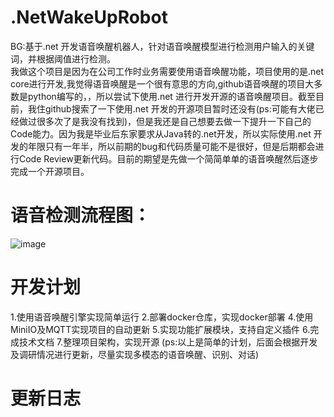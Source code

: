 # .NetWakeUpRobot
BG:基于.net 开发语音唤醒机器人，针对语音唤醒模型进行检测用户输入的关键词，并根据阈值进行检测。</br>
我做这个项目是因为在公司工作时业务需要使用语音唤醒功能，项目使用的是.net core进行开发,我觉得语音唤醒是一个很有意思的方向,github语音唤醒的项目大多数是python编写的，，所以尝试下使用.net 进行开发开源的语音唤醒项目。截至目前，我住github搜索了一下使用.net 开发的开源项目暂时还没有(ps:可能有大佬已经做过很多次了是我没有找到)，但是我还是自己想要去做一下提升一下自己的Code能力。因为我是毕业后东家要求从Java转的.net开发，所以实际使用.net 开发的年限只有一年半，所以前期的bug和代码质量可能不是很好，但是后期都会进行Code Review更新代码。目前的期望是先做一个简简单单的语音唤醒然后逐步完成一个开源项目。
# 语音检测流程图：
![image](https://github.com/m2474261466/.NetWakeUpRobot/assets/63469149/66cf8085-c35e-44a3-a927-6b40765d80d3)

# 开发计划
1.使用语音唤醒引擎实现简单运行
2.部署docker仓库，实现docker部署
4.使用MiniIO及MQTT实现项目的自动更新
5.实现功能扩展模块，支持自定义插件
6.完成技术文档
7.整理项目架构，实现开源
(ps:以上是简单的计划，后面会根据开发及调研情况进行更新，尽量实现多模态的语音唤醒、识别、对话)

# 更新日志
